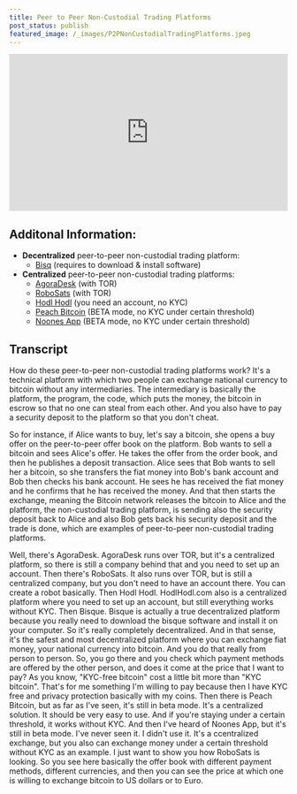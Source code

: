 ```yaml
---
title: Peer to Peer Non-Custodial Trading Platforms
post_status: publish
featured_image: /_images/P2PNonCustodialTradingPlatforms.jpeg
---
```


<div style="padding:56.25% 0 0 0;position:relative;"><iframe src="https://player.vimeo.com/video/844661242?badge=0&amp;autopause=0&amp;player_id=0&amp;app_id=58479" frameborder="0" allow="autoplay; fullscreen; picture-in-picture" allowfullscreen style="position:absolute;top:0;left:0;width:100%;height:100%;" title="068 Peer to Peer Non-Custodial Trading Platforms"></iframe></div>

<div style="margin-bottom:30px;"></div>

## Additonal Information: 
* **Decentralized** peer-to-peer non-custodial trading platform:
  - [Bisq](https://bisq.network/) (requires to download & install software)
* **Centralized** peer-to-peer non-custodial trading platforms:
  - [AgoraDesk](https://agoradesk.com/) (with TOR)
  - [RoboSats](https://learn.robosats.com/) (with TOR)
  - [Hodl Hodl](https://hodlhodl.com/) (you need an account, no KYC)
  - [Peach Bitcoin](https://peachbitcoin.com/) (BETA mode, no KYC under certain threshold)
  - [Noones App](https://noones.com/) (BETA mode, no KYC under certain threshold)

## Transcript

How do these peer-to-peer non-custodial trading platforms work? It's a technical platform with which two people can exchange national currency to bitcoin without any intermediaries. The intermediary is basically the platform, the program, the code, which puts the money, the bitcoin in escrow so that no one can steal from each other. And you also have to pay a security deposit to the platform so that you don't cheat. 

So for instance, if Alice wants to buy, let's say a bitcoin, she opens a buy offer on the peer-to-peer offer book on the platform. Bob wants to sell a bitcoin and sees Alice's offer. He takes the offer from the order book, and then he publishes a deposit transaction. Alice sees that Bob wants to sell her a bitcoin, so she transfers the fiat money into Bob's bank account and Bob then checks his bank account. He sees he has received the fiat money and he confirms that he has received the money. And that then starts the exchange, meaning the Bitcoin network releases the bitcoin to Alice and the platform, the non-custodial trading platform, is sending also the security deposit back to Alice and also Bob gets back his security deposit and the trade is done, which are examples of peer-to-peer non-custodial trading platforms. 

Well, there's AgoraDesk. AgoraDesk runs over TOR, but it's a centralized platform, so there is still a company behind that and you need to set up an account. Then there's RoboSats. It also runs over TOR, but is still a centralized company, but you don't need to have an account there. You can create a robot basically. Then Hodl Hodl. HodlHodl.com also is a centralized platform where you need to set up an account, but still everything works without KYC. Then Bisque. Bisque is actually a true decentralized platform because you really need to download the bisque software and install it on your computer. So it's really completely decentralized. And in that sense, it's the safest and most decentralized platform where you can exchange fiat money, your national currency into bitcoin. And you do that really from person to person. So, you go there and you check which payment methods are offered by the other person, and does it come at the price that I want to pay? As you know, "KYC-free bitcoin" cost a little bit more than "KYC bitcoin". That's for me something I'm willing to pay because then I have KYC free and privacy protection basically with my coins. Then there is Peach Bitcoin, but as far as I've seen, it's still in beta mode. It's a centralized solution. It should be very easy to use. And if you're staying under a certain threshold, it works without KYC. And then I've heard of Noones App, but it's still in beta mode. I've never seen it. I didn't use it. It's a ccentralized exchange, but you also can exchange money under a certain threshold without KYC as an example. I just want to show you how RoboSats is looking. So you see here basically the offer book with different payment methods, different currencies, and then you can see the price at which one is willing to exchange bitcoin to US dollars or to Euro.
